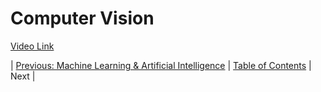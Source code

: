 # Computer Vision
[Video Link](https://youtu.be/-4E2-0sxVUM)

| [Previous: Machine Learning & Artificial Intelligence](../34/README.md) | [Table of Contents](../README.md#table-of-contents) | Next |
